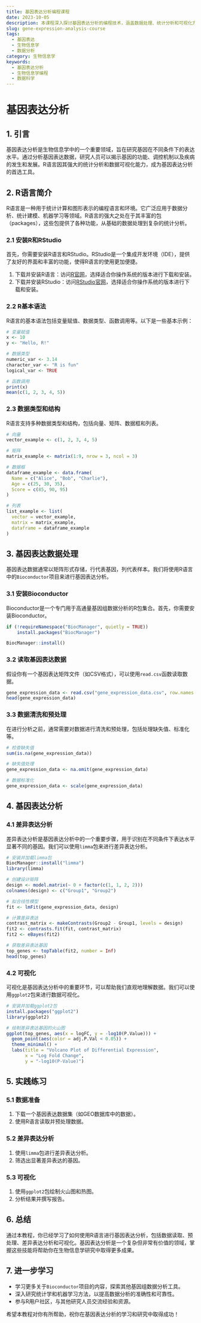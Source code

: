 ```yaml
---
title: 基因表达分析编程课程
date: 2023-10-05
description: 本课程深入探讨基因表达分析的编程技术，涵盖数据处理、统计分析和可视化方法，适合生物信息学和数据科学领域的学习者。
slug: gene-expression-analysis-course
tags:
  - 基因表达
  - 生物信息学
  - 数据分析
category: 生物信息学
keywords:
  - 基因表达分析
  - 生物信息学编程
  - 数据科学
---
```


# 基因表达分析

## 1. 引言

基因表达分析是生物信息学中的一个重要领域，旨在研究基因在不同条件下的表达水平。通过分析基因表达数据，研究人员可以揭示基因的功能、调控机制以及疾病的发生和发展。R语言因其强大的统计分析和数据可视化能力，成为基因表达分析的首选工具。

## 2. R语言简介

R语言是一种用于统计计算和图形表示的编程语言和环境。它广泛应用于数据分析、统计建模、机器学习等领域。R语言的强大之处在于其丰富的包（packages），这些包提供了各种功能，从基础的数据处理到复杂的统计分析。

### 2.1 安装R和RStudio

首先，你需要安装R语言和RStudio。RStudio是一个集成开发环境（IDE），提供了友好的界面和丰富的功能，使得R语言的使用更加便捷。

1. 下载并安装R语言：访问[R官网](https://www.r-project.org/)，选择适合你操作系统的版本进行下载和安装。
2. 下载并安装RStudio：访问[RStudio官网](https://www.rstudio.com/)，选择适合你操作系统的版本进行下载和安装。

### 2.2 R基本语法

R语言的基本语法包括变量赋值、数据类型、函数调用等。以下是一些基本示例：

```r
# 变量赋值
x <- 10
y <- "Hello, R!"

# 数据类型
numeric_var <- 3.14
character_var <- "R is fun"
logical_var <- TRUE

# 函数调用
print(x)
mean(c(1, 2, 3, 4, 5))
```

### 2.3 数据类型和结构

R语言支持多种数据类型和结构，包括向量、矩阵、数据框和列表。

```r
# 向量
vector_example <- c(1, 2, 3, 4, 5)

# 矩阵
matrix_example <- matrix(1:9, nrow = 3, ncol = 3)

# 数据框
dataframe_example <- data.frame(
  Name = c("Alice", "Bob", "Charlie"),
  Age = c(25, 30, 35),
  Score = c(85, 90, 95)
)

# 列表
list_example <- list(
  vector = vector_example,
  matrix = matrix_example,
  dataframe = dataframe_example
)
```

## 3. 基因表达数据处理

基因表达数据通常以矩阵形式存储，行代表基因，列代表样本。我们将使用R语言中的`Bioconductor`项目来进行基因表达分析。

### 3.1 安装Bioconductor

Bioconductor是一个专门用于高通量基因组数据分析的R包集合。首先，你需要安装Bioconductor。

```r
if (!requireNamespace("BiocManager", quietly = TRUE))
    install.packages("BiocManager")

BiocManager::install()
```

### 3.2 读取基因表达数据

假设你有一个基因表达矩阵文件（如CSV格式），可以使用`read.csv`函数读取数据。

```r
gene_expression_data <- read.csv("gene_expression_data.csv", row.names = 1)
head(gene_expression_data)
```

### 3.3 数据清洗和预处理

在进行分析之前，通常需要对数据进行清洗和预处理，包括处理缺失值、标准化等。

```r
# 检查缺失值
sum(is.na(gene_expression_data))

# 缺失值处理
gene_expression_data <- na.omit(gene_expression_data)

# 数据标准化
gene_expression_data <- scale(gene_expression_data)
```

## 4. 基因表达分析

### 4.1 差异表达分析

差异表达分析是基因表达分析中的一个重要步骤，用于识别在不同条件下表达水平显著不同的基因。我们可以使用`limma`包来进行差异表达分析。

```r
# 安装并加载limma包
BiocManager::install("limma")
library(limma)

# 创建设计矩阵
design <- model.matrix(~ 0 + factor(c(1, 1, 2, 2)))
colnames(design) <- c("Group1", "Group2")

# 拟合线性模型
fit <- lmFit(gene_expression_data, design)

# 计算差异表达
contrast_matrix <- makeContrasts(Group2 - Group1, levels = design)
fit2 <- contrasts.fit(fit, contrast_matrix)
fit2 <- eBayes(fit2)

# 获取差异表达基因
top_genes <- topTable(fit2, number = Inf)
head(top_genes)
```

### 4.2 可视化

可视化是基因表达分析中的重要环节，可以帮助我们直观地理解数据。我们可以使用`ggplot2`包来进行数据可视化。

```r
# 安装并加载ggplot2包
install.packages("ggplot2")
library(ggplot2)

# 绘制差异表达基因的火山图
ggplot(top_genes, aes(x = logFC, y = -log10(P.Value))) +
  geom_point(aes(color = adj.P.Val < 0.05)) +
  theme_minimal() +
  labs(title = "Volcano Plot of Differential Expression",
       x = "Log Fold Change",
       y = "-log10(P-Value)")
```

## 5. 实践练习

### 5.1 数据准备

1. 下载一个基因表达数据集（如GEO数据库中的数据）。
2. 使用R语言读取并预处理数据。

### 5.2 差异表达分析

1. 使用`limma`包进行差异表达分析。
2. 筛选出显著差异表达的基因。

### 5.3 可视化

1. 使用`ggplot2`包绘制火山图和热图。
2. 分析结果并撰写报告。

## 6. 总结

通过本教程，你已经学习了如何使用R语言进行基因表达分析，包括数据读取、预处理、差异表达分析和可视化。基因表达分析是一个复杂但非常有价值的领域，掌握这些技能将帮助你在生物信息学研究中取得更多成果。

## 7. 进一步学习

- 学习更多关于`Bioconductor`项目的内容，探索其他基因组数据分析工具。
- 深入研究统计学和机器学习方法，以提高数据分析的准确性和可靠性。
- 参与R用户社区，与其他研究人员交流经验和资源。

希望本教程对你有所帮助，祝你在基因表达分析的学习和研究中取得成功！